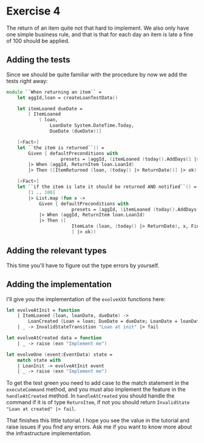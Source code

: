 # Exercise 4

The return of an item quite not that hard to implement. We also only have one simple business rule, and that is that for each day an item is late a fine of 100 should be applied.

## Adding the tests

Since we should be quite familiar with the procedure by now we add the tests right away:

```fsharp
module ``When returning an item`` =
    let aggId,loan = createLoanTestData()

    let itemLoaned dueDate =
        [ ItemLoaned
            ( loan,
                LoanDate System.DateTime.Today,
                DueDate (dueDate))]

    [<Fact>]
    let ``the item is returned``() =
        Given { defaultPreconditions with
                    presets = [aggId, (itemLoaned (today().AddDays(1 |> float)))]}
        |> When (aggId, ReturnItem loan.LoanId)
        |> Then ([ItemReturned (loan, (today() |> ReturnDate))] |> ok)

    [<Fact>]
    let ``if the item is late it should be returned AND notified``() =
        [1 .. 100]
        |> List.map (fun x ->
            Given { defaultPreconditions with
                        presets = [aggId, (itemLoaned (today().AddDays(-x |> float)))]}
            |> When (aggId, ReturnItem loan.LoanId)
            |> Then ([
                        ItemLate (loan, (today() |> ReturnDate), x, Fine (x*100))
                        ] |> ok))
```

## Adding the relevant types

This time you'll have to figure out the type errors by yourself.

## Adding the implementation

I'll give you the implementation of the `evolveXXX` functions here:

```fsharp
let evolveAtInit = function
    | ItemLoaned (loan, loanDate, dueDate) ->
        LoanCreated {Loan = loan; DueDate = dueDate; LoanDate = loanDate} |> ok
    | _ -> InvalidStateTransition "Loan at init" |> fail

let evolveAtCreated data = function
    | _ -> raise (exn "Implement me")

let evolveOne (event:EventData) state =
    match state with
    | LoanInit -> evolveAtInit event
    | _ -> raise (exn "Implement me")
```

To get the test green you need to add case to the match statement in the `executeCommand` method, and you must also implement the feature in the `handleAtCreated` method. In `handleAtCreated` you should handle the command if it is of type `ReturnItem`, if not you should return `InvalidState "Loan at created" |> fail`.

That finishes this little tutorial. I hope you see the value in the tutorial and raise issues if you find any errors. Ask me if you want to know more about the infrastructure implementation.
